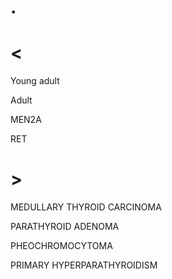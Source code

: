 # .

# <

Young adult

Adult

MEN2A

RET

# >

MEDULLARY THYROID CARCINOMA

PARATHYROID ADENOMA

PHEOCHROMOCYTOMA

PRIMARY HYPERPARATHYROIDISM
